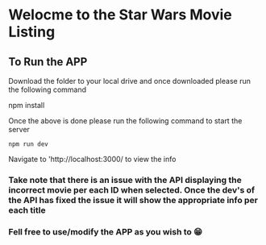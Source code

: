 # Welocme to the Star Wars Movie Listing

## To Run the APP

Download the folder to your local drive and once downloaded please run the following command

npm install

Once the above is done please run the following command to start the server

    npm run dev

Navigate to 'http://localhost:3000/ to view the info

### Take note that there is an issue with the API displaying the incorrect movie per each ID when selected. Once the dev's of the API has fixed the issue it will show the appropriate info per each title

### Fell free to use/modify the APP as you wish to 😁
